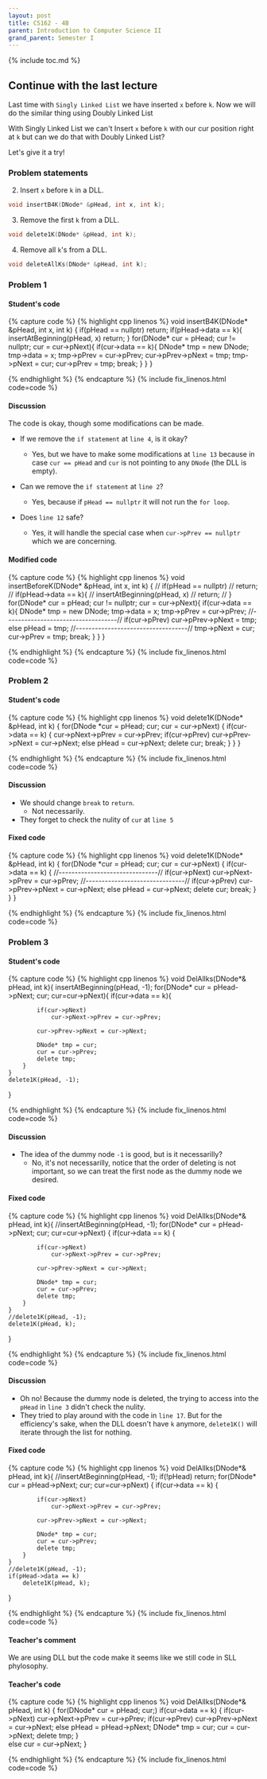 ```yaml
---
layout: post
title: CS162 - 4B
parent: Introduction to Computer Science II
grand_parent: Semester I
--- 
```


{% include toc.md %}

## Continue with the last lecture

Last time with ``Singly Linked List`` we have inserted `x` before `k`. Now we will do the similar thing using  Doubly Linked List

With Singly Linked List we can't Insert `x` before `k` with our cur position right at `k` but can we do that with Doubly Linked List?

Let's give it a try!

### Problem statements

2. Insert ``x`` before ``k`` in a DLL.
```cpp
void insertB4K(DNode* &pHead, int x, int k);
```

3. Remove the first ``k`` from a DLL.
```cpp
void delete1K(DNode* &pHead, int k);
```

4. Remove all ``k``'s from a DLL.
```cpp
void deleteAllKs(DNode* &pHead, int k);
```

### Problem 1

#### Student's code

{% capture code %}
{% highlight cpp linenos %}
void insertB4K(DNode* &pHead, int x, int k) {
    if(pHead == nullptr)
        return;
    if(pHead->data == k){
        insertAtBeginning(pHead, x)
        return;
    }
    for(DNode* cur = pHead; cur != nullptr; cur = cur->pNext){
        if(cur->data == k){
            DNode* tmp = new DNode;
            tmp->data = x;
            tmp->pPrev = cur->pPrev;
            cur->pPrev->pNext = tmp;
            tmp->pNext = cur;
            cur->pPrev = tmp;
            break;
        }
    }
}

{% endhighlight %}
{% endcapture %}
{% include fix_linenos.html code=code %}

#### Discussion

The code is okay, though some modifications can be made.

- If we remove the ``if statement`` at ``line 4``, is it okay?
    - Yes, but we have to make some modifications at ``line 13`` because in case ``cur == pHead`` and ``cur`` is not pointing to any ``DNode`` (the DLL is empty).

- Can we remove the ``if statement`` at ``line 2``?
    - Yes, because if ``pHead == nullptr`` it will not run the ``for loop``.

- Does ``line 12`` safe?
    - Yes, it will handle the special case when ``cur->pPrev == nullptr`` which we are concerning.

#### Modified code

{% capture code %}
{% highlight cpp linenos %}
void insertBeforeK(DNode* &pHead, int x, int k) {
//    if(pHead == nullptr)
//        return;
//    if(pHead->data == k){
//        insertAtBeginning(pHead, x)
//        return;
//    }
    for(DNode* cur = pHead; cur != nullptr; cur = cur->pNext){
        if(cur->data == k){
            DNode* tmp = new DNode;
            tmp->data = x;
            tmp->pPrev = cur->pPrev;
            //-----------------------------------//
            if(cur->pPrev) cur->pPrev->pNext = tmp;
            else pHead = tmp;
            //-----------------------------------//
            tmp->pNext = cur;
            cur->pPrev = tmp;
            break;
        }
    }
}

{% endhighlight %}
{% endcapture %}
{% include fix_linenos.html code=code %}

### Problem 2

#### Student's code

{% capture code %}
{% highlight cpp linenos %}
void delete1K(DNode* &pHead, int k)
{
    for(DNode *cur = pHead; cur; cur = cur->pNext) {
        if(cur->data == k) {
            cur->pNext->pPrev = cur->pPrev;
            if(cur->pPrev) 
                cur->pPrev->pNext = cur->pNext;
            else 
                pHead = cur->pNext;
            delete cur;
            break;
        }
    }
}

{% endhighlight %}
{% endcapture %}
{% include fix_linenos.html code=code %}

#### Discussion

- We should change ``break`` to ``return``.
    - Not necessarily.
- They forget to check the nulity of ``cur`` at ``line 5``

#### Fixed code

{% capture code %}
{% highlight cpp linenos %}
void delete1K(DNode* &pHead, int k)
{
    for(DNode *cur = pHead; cur; cur = cur->pNext) {
        if(cur->data == k) {
            //-------------------------------//
            if(cur->pNext)
                cur->pNext->pPrev = cur->pPrev;
            //-------------------------------//
            if(cur->pPrev) 
                cur->pPrev->pNext = cur->pNext;
            else 
                pHead = cur->pNext;
            delete cur;
            break;
        }
    }
}

{% endhighlight %}
{% endcapture %}
{% include fix_linenos.html code=code %}

### Problem 3

#### Student's code

{% capture code %}
{% highlight cpp linenos %}
void DelAllks(DNode*& pHead, int k){
    insertAtBeginning(pHead, -1);
    for(DNode* cur = pHead->pNext; cur; cur=cur->pNext){
        if(cur->data == k){
            
            if(cur->pNext)
                cur->pNext->pPrev = cur->pPrev;
            
            cur->pPrev->pNext = cur->pNext;
            
            DNode* tmp = cur;
            cur = cur->pPrev;
            delete tmp;
        }  
    }
    delete1K(pHead, -1);
}

{% endhighlight %}
{% endcapture %}
{% include fix_linenos.html code=code %}

#### Discussion

- The idea of the dummy node ``-1`` is good, but is it necessarilly?
    - No, it's not necessarilly, notice that the order of deleting is not important, so we can treat the first node as the dummy node we desired.

#### Fixed code

{% capture code %}
{% highlight cpp linenos %}
void DelAllks(DNode*& pHead, int k){
    //insertAtBeginning(pHead, -1);
    for(DNode* cur = pHead->pNext; cur; cur=cur->pNext) {
        if(cur->data == k) {
            
            if(cur->pNext)
                cur->pNext->pPrev = cur->pPrev;
            
            cur->pPrev->pNext = cur->pNext;
            
            DNode* tmp = cur;
            cur = cur->pPrev;
            delete tmp;
        }  
    }
    //delete1K(pHead, -1);
    delete1K(pHead, k);
}

{% endhighlight %}
{% endcapture %}
{% include fix_linenos.html code=code %}

#### Discussion

- Oh no! Because the dummy node is deleted, the trying to access into the ``pHead`` in ``line 3`` didn't check the nulity.
- They tried to play around with the code in ``line 17``. But for the efficiency's sake, when the DLL doesn't have ``k`` anymore, ``delete1K()`` will iterate through the list for nothing.

#### Fixed code

{% capture code %}
{% highlight cpp linenos %}
void DelAllks(DNode*& pHead, int k){
    //insertAtBeginning(pHead, -1);
    if(!pHead) return;
    for(DNode* cur = pHead->pNext; cur; cur=cur->pNext) {
        if(cur->data == k) {
            
            if(cur->pNext)
                cur->pNext->pPrev = cur->pPrev;
            
            cur->pPrev->pNext = cur->pNext;
            
            DNode* tmp = cur;
            cur = cur->pPrev;
            delete tmp;
        }  
    }
    //delete1K(pHead, -1);
    if(pHead->data == k)
        delete1K(pHead, k);
}

{% endhighlight %}
{% endcapture %}
{% include fix_linenos.html code=code %}

#### Teacher's comment

We are using DLL but the code make it seems like we still code in SLL phylosophy.

#### Teacher's code

{% capture code %}
{% highlight cpp linenos %}
void DelAllks(DNode*& pHead, int k) {
    for(DNode* cur = pHead; cur;)
        if(cur->data == k) {
            if(cur->pNext)
                cur->pNext->pPrev = cur->pPrev;
            if(cur->pPrev)
                cur->pPrev->pNext = cur->pNext;
            else pHead = pHead->pNext;
            DNode* tmp = cur;
            cur = cur->pNext;
            delete tmp;
        }  
        else cur = cur->pNext;
}

{% endhighlight %}
{% endcapture %}
{% include fix_linenos.html code=code %}